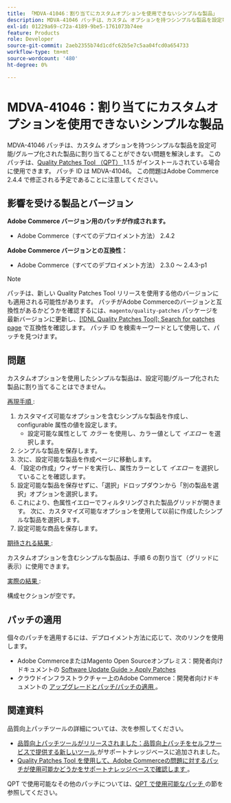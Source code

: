 ```yaml
---
title: 「MDVA-41046：割り当てにカスタムオプションを使用できないシンプルな製品」
description: MDVA-41046 パッチは、カスタム オプションを持つシンプルな製品を設定可能/グループ化された製品に割り当てることができない問題を解決します。 このパッチは、[Quality Patches Tool （QPT） ] （/help/announcements/adobe-commerce-announcements/magento-quality-patches-released-new-tool-to-self-serve-quality-patches.md） 1.1.5 がインストールされている場合に利用できます。 パッチ ID は MDVA-41046。 この問題はAdobe Commerce 2.4.4 で修正される予定であることに注意してください。
exl-id: 01229a69-c72a-4189-9be5-1761073b74ee
feature: Products
role: Developer
source-git-commit: 2aeb2355b74d1cdfc62b5e7c5aa04fcd0a654733
workflow-type: tm+mt
source-wordcount: '480'
ht-degree: 0%

---
```


# MDVA-41046：割り当てにカスタムオプションを使用できないシンプルな製品

MDVA-41046 パッチは、カスタム オプションを持つシンプルな製品を設定可能/グループ化された製品に割り当てることができない問題を解決します。 このパッチは、[Quality Patches Tool （QPT） ](/help/announcements/adobe-commerce-announcements/magento-quality-patches-released-new-tool-to-self-serve-quality-patches.md)1.1.5 がインストールされている場合に使用できます。 パッチ ID は MDVA-41046。 この問題はAdobe Commerce 2.4.4 で修正される予定であることに注意してください。

## 影響を受ける製品とバージョン

**Adobe Commerce バージョン用のパッチが作成されます。**

* Adobe Commerce（すべてのデプロイメント方法） 2.4.2

**Adobe Commerce バージョンとの互換性：**

* Adobe Commerce（すべてのデプロイメント方法） 2.3.0 ～ 2.4.3-p1

>[!NOTE]
>
>パッチは、新しい Quality Patches Tool リリースを使用する他のバージョンにも適用される可能性があります。 パッチがAdobe Commerceのバージョンと互換性があるかどうかを確認するには、`magento/quality-patches` パッケージを最新バージョンに更新し、[[!DNL Quality Patches Tool]: Search for patches page](https://experienceleague.adobe.com/tools/commerce-quality-patches/index.html) で互換性を確認します。 パッチ ID を検索キーワードとして使用して、パッチを見つけます。

## 問題

カスタムオプションを使用したシンプルな製品は、設定可能/グループ化された製品に割り当てることはできません。

<u> 再現手順 </u>:

1. カスタマイズ可能なオプションを含むシンプルな製品を作成し、configurable 属性の値を設定します。
   * 設定可能な属性として *カラー* を使用し、カラー値として *イエロー* を選択します。
1. シンプルな製品を保存します。
1. 次に、設定可能な製品を作成ページに移動します。
1. 「設定の作成」ウィザードを実行し、属性カラーとして *イエロー* を選択していることを確認します。
1. 設定可能な製品を保存せずに、「選択」ドロップダウンから「別の製品を選択」オプションを選択します。
1. これにより、色属性イエローでフィルタリングされた製品グリッドが開きます。 次に、カスタマイズ可能なオプションを使用して以前に作成したシンプルな製品を選択します。
1. 設定可能な商品を保存します。

<u> 期待される結果 </u>:

カスタムオプションを含むシンプルな製品は、手順 6 の割り当て（グリッドに表示）に使用できます。

<u> 実際の結果 </u>:

構成セクションが空です。

## パッチの適用

個々のパッチを適用するには、デプロイメント方法に応じて、次のリンクを使用します。

* Adobe CommerceまたはMagento Open Sourceオンプレミス：開発者向けドキュメントの [Software Update Guide > Apply Patches](https://experienceleague.adobe.com/en/docs/commerce-operations/tools/quality-patches-tool/usage)
* クラウドインフラストラクチャー上のAdobe Commerce：開発者向けドキュメントの [ アップグレードとパッチ/パッチの適用 ](https://experienceleague.adobe.com/en/docs/commerce-cloud-service/user-guide/develop/upgrade/apply-patches)。

## 関連資料

品質向上パッチツールの詳細については、次を参照してください。

* [ 品質向上パッチツールがリリースされました：品質向上パッチをセルフサービスで提供する新しいツール ](/help/announcements/adobe-commerce-announcements/magento-quality-patches-released-new-tool-to-self-serve-quality-patches.md) がサポートナレッジベースに追加されました。
* [Quality Patches Tool を使用して、Adobe Commerceの問題に対するパッチが使用可能かどうかをサポートナレッジベースで確認します ](/help/support-tools/patches-available-in-qpt-tool/check-patch-for-magento-issue-with-magento-quality-patches.md)。

QPT で使用可能なその他のパッチについては、[QPT で使用可能なパッチ ](https://support.magento.com/hc/en-us/sections/360010506631-Patches-available-in-MQP-tool-) の節を参照してください。
